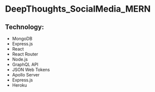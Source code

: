 # DeepThoughts_SocialMedia_MERN

## Technology:
- MongoDB
- Express.js
- React
- React Router
- Node.js
- GraphQL API
- JSON Web Tokens
- Apollo Server
- Express.js
- Heroku
